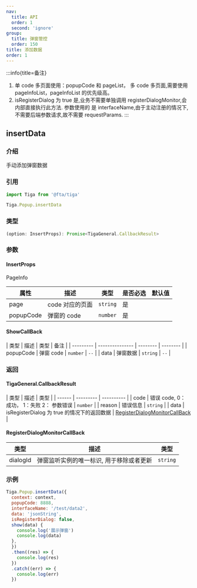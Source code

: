 ```yaml
---
nav:
  title: API
  order: 1
  second: 'ignore'
group:
  title: 弹窗管控
  order: 150
title: 添加数据
order: 1
---
```


:::info{title=备注}
  1. 单 code 多页面使用：popupCode 和 pageList， 多 code 多页面,需要使用 pageInfoList，pageInfoList 的优先级高。  
  2. isRegisterDialog 为 true 是,业务不需要单独调用 registerDialogMonitor,会内部直接执行此方法. 参数使用的
    是 interfaceName,由于主动注册的情况下,不需要后端参数请求,故不需要 requestParams.
:::


## insertData
<Platform name="popup" version="1.1.0"></Platform>

### 介绍
手动添加弹窗数据

### 引用

```jsx | pure
import Tiga from '@fta/tiga'

Tiga.Popup.insertData
```

### 类型

```jsx | pure
(option: InsertProps): Promise<TigaGeneral.CallbackResult>
```

### 参数
#### InsertProps
<API id="Popup_InsertProps"></API>

PageInfo

| 属性      | 描述            | 类型     | 是否必选 | 默认值 |
| --------- | --------------- | -------- | -------- | ------ |
| page      | code 对应的页面 | `string` | 是       |        |
| popupCode | 弹窗的 code     | `number` | 是       |        |


#### ShowCallBack
<span id="ShowCallBack"></span>
| 类型   | 描述      | 类型 | 备注 |
| --------- | --------------- | -------- | -------- |
| popupCode	  | 弹窗 code	 | `number`  | `--` |
| data	  | 弹窗数据	| `string` | `--` |

### 返回
#### TigaGeneral.CallbackResult
<span id="CallbackResult"></span>
| 类型   | 描述      | 类型   |
| ------ | --------- | ---------- |
| code   | 错误 code, 0： 成功， 1：失败 2： 参数错误 | `number`  |
| reason | 错误信息  | `string`  |
| data   | isRegisterDialog 为 true 的情况下的返回数据 | [RegisterDialogMonitorCallBack](#RegisterDialogMonitorCallBack) |

#### RegisterDialogMonitorCallBack

<span id='RegisterDialogMonitorCallBack'></span>

| 类型     | 描述                   | 类型     |
| -------- | ---------------------- | -------- | 
| dialogId | 弹窗监听实例的唯一标识, 用于移除或者更新 | `string` |  


### 示例

```jsx | pure
Tiga.Popup.insertData({
  context: context,
  popupCode: 8888,
  interfaceName: '/test/data2',
  data: 'jsonString',
  isRegisterDialog: false,
  show(data) {
    console.log('展示弹窗')
    console.log(data)
  },
  })
  .then((res) => {
    console.log(res)
  })
  .catch((err) => {
    console.log(err)
  })
```


